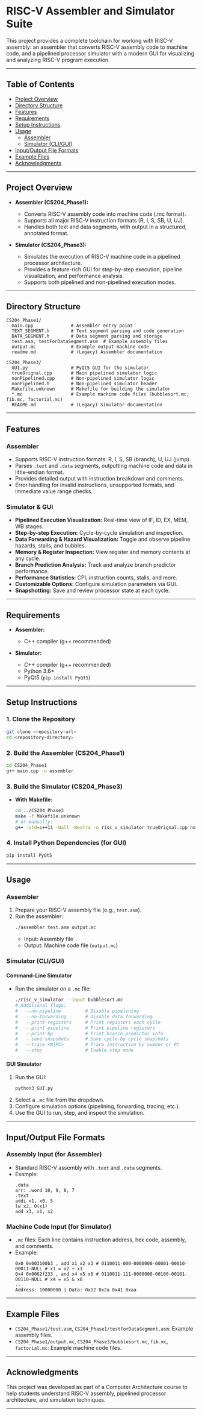 # RISC-V Assembler and Simulator Suite  

This project provides a complete toolchain for working with RISC-V assembly: an assembler that converts RISC-V assembly code to machine code, and a pipelined processor simulator with a modern GUI for visualizing and analyzing RISC-V program execution.

---

## Table of Contents
- [Project Overview](#project-overview)
- [Directory Structure](#directory-structure)
- [Features](#features)
- [Requirements](#requirements)
- [Setup Instructions](#setup-instructions)
- [Usage](#usage)
  - [Assembler](#assembler)
  - [Simulator (CLI/GUI)](#simulator-cligui)
- [Input/Output File Formats](#inputoutput-file-formats)
- [Example Files](#example-files)
- [Acknowledgments](#acknowledgments)

---

## Project Overview

- **Assembler (CS204_Phase1):**
  - Converts RISC-V assembly code into machine code (.mc format).
  - Supports all major RISC-V instruction formats (R, I, S, SB, U, UJ).
  - Handles both text and data segments, with output in a structured, annotated format.

- **Simulator (CS204_Phase3):**
  - Simulates the execution of RISC-V machine code in a pipelined processor architecture.
  - Provides a feature-rich GUI for step-by-step execution, pipeline visualization, and performance analysis.
  - Supports both pipelined and non-pipelined execution modes.

---

## Directory Structure

```
CS204_Phase1/
  main.cpp              # Assembler entry point
  TEXT_SEGMENT.h        # Text segment parsing and code generation
  DATA_SEGMENT.h        # Data segment parsing and storage
  test.asm, testForDataSegment.asm  # Example assembly files
  output.mc             # Example output machine code
  readme.md             # (Legacy) Assembler documentation

CS204_Phase3/
  GUI.py                # PyQt5 GUI for the simulator
  trueOrignal.cpp       # Main pipelined simulator logic
  nonPipelined.cpp      # Non-pipelined simulator logic
  nonPipelined.h        # Non-pipelined simulator header
  Makefile.unknown      # Makefile for building the simulator
  *.mc                  # Example machine code files (bubblesort.mc, fib.mc, factorial.mc)
  README.md             # (Legacy) Simulator documentation
```

---

## Features

### Assembler
- Supports RISC-V instruction formats: R, I, S, SB (branch), U, UJ (jump).
- Parses `.text` and `.data` segments, outputting machine code and data in little-endian format.
- Provides detailed output with instruction breakdown and comments.
- Error handling for invalid instructions, unsupported formats, and immediate value range checks.

### Simulator & GUI
- **Pipelined Execution Visualization:** Real-time view of IF, ID, EX, MEM, WB stages.
- **Step-by-step Execution:** Cycle-by-cycle simulation and inspection.
- **Data Forwarding & Hazard Visualization:** Toggle and observe pipeline hazards, stalls, and bubbles.
- **Memory & Register Inspection:** View register and memory contents at any cycle.
- **Branch Prediction Analysis:** Track and analyze branch predictor performance.
- **Performance Statistics:** CPI, instruction counts, stalls, and more.
- **Customizable Options:** Configure simulation parameters via GUI.
- **Snapshotting:** Save and review processor state at each cycle.

---

## Requirements

- **Assembler:**
  - C++ compiler (g++ recommended)

- **Simulator:**
  - C++ compiler (g++ recommended)
  - Python 3.6+
  - PyQt5 (`pip install PyQt5`)

---

## Setup Instructions

### 1. Clone the Repository
```bash
git clone <repository-url>
cd <repository-directory>
```

### 2. Build the Assembler (CS204_Phase1)
```bash
cd CS204_Phase1
g++ main.cpp -o assembler
```

### 3. Build the Simulator (CS204_Phase3)
- **With Makefile:**
  ```bash
  cd ../CS204_Phase3
  make -f Makefile.unknown
  # or manually:
  g++ -std=c++11 -Wall -Wextra -o risc_v_simulator trueOrignal.cpp nonPipelined.cpp
  ```

### 4. Install Python Dependencies (for GUI)
```bash
pip install PyQt5
```

---

## Usage

### Assembler
1. Prepare your RISC-V assembly file (e.g., `test.asm`).
2. Run the assembler:
   ```bash
   ./assembler test.asm output.mc
   ```
   - Input: Assembly file
   - Output: Machine code file (`output.mc`)

### Simulator (CLI/GUI)

#### Command-Line Simulator
- Run the simulator on a `.mc` file:
  ```bash
  ./risc_v_simulator --input bubblesort.mc
  # Additional flags:
  #   --no-pipeline         # Disable pipelining
  #   --no-forwarding       # Disable data forwarding
  #   --print-registers     # Print registers each cycle
  #   --print-pipeline      # Print pipeline registers
  #   --print-bp            # Print branch predictor info
  #   --save-snapshots      # Save cycle-by-cycle snapshots
  #   --trace <N|PC>        # Trace instruction by number or PC
  #   --step                # Enable step mode
  ```

#### GUI Simulator
1. Run the GUI:
   ```bash
   python3 GUI.py
   ```
2. Select a `.mc` file from the dropdown.
3. Configure simulation options (pipelining, forwarding, tracing, etc.).
4. Use the GUI to run, step, and inspect the simulation.

---

## Input/Output File Formats

### Assembly Input (for Assembler)
- Standard RISC-V assembly with `.text` and `.data` segments.
- Example:
  ```assembly
  .data
  arr: .word 10, 9, 8, 7
  .text
  addi x1, x0, 5
  lw x2, 0(x1)
  add x3, x1, x2
  ```

### Machine Code Input (for Simulator)
- `.mc` files: Each line contains instruction address, hex code, assembly, and comments.
- Example:
  ```
  0x0 0x003100b3 , add x1 x2 x3 # 0110011-000-0000000-00001-00010-00011-NULL # x1 = x2 + x3
  0x4 0x0062f233 , and x4 x5 x6 # 0110011-111-0000000-00100-00101-00110-NULL # x4 = x5 & x6
  ...
  Address: 10000000 | Data: 0x12 0x2a 0x41 0xaa
  ```

---

## Example Files
- `CS204_Phase1/test.asm`, `CS204_Phase1/testForDataSegment.asm`: Example assembly files.
- `CS204_Phase1/output.mc`, `CS204_Phase3/bubblesort.mc`, `fib.mc`, `factorial.mc`: Example machine code files.

---

## Acknowledgments
This project was developed as part of a Computer Architecture course to help students understand RISC-V assembly, pipelined processor architecture, and simulation techniques.

--- 
